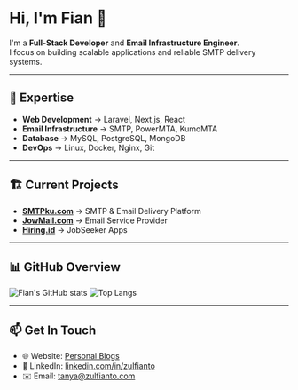 # Hi, I'm Fian 👋

I'm a **Full-Stack Developer** and **Email Infrastructure Engineer**.  
I focus on building scalable applications and reliable SMTP delivery systems.

---

## 🚀 Expertise
- **Web Development** → Laravel, Next.js, React  
- **Email Infrastructure** → SMTP, PowerMTA, KumoMTA  
- **Database** → MySQL, PostgreSQL, MongoDB  
- **DevOps** → Linux, Docker, Nginx, Git

---

## 🏗️ Current Projects
- **[SMTPku.com](https://smtpku.com)** → SMTP & Email Delivery Platform  
- **[JowMail.com](https://jowmail.com)** → Email Service Provider  
- **[Hiring.id](https://hiring.id)** → JobSeeker Apps

---

## 📊 GitHub Overview
![Fian's GitHub stats](https://github-readme-stats.vercel.app/api?username=fianbiasa&show_icons=true&theme=tokyonight)
![Top Langs](https://github-readme-stats.vercel.app/api/top-langs/?username=fianbiasa&layout=compact&theme=tokyonight)

---

## 📫 Get In Touch
- 🌐 Website: [Personal Blogs](https://zulfianto.com)  
- 💼 LinkedIn: [linkedin.com/in/zulfianto](https://linkedin.com/in/zulfianto)  
- ✉️ Email: tanya@zulfianto.com 
